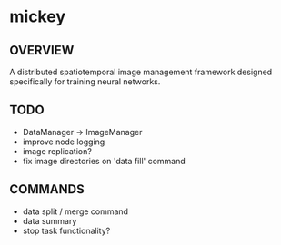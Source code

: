 # mickey
## OVERVIEW
A distributed spatiotemporal image management framework designed specifically for training neural networks.

## TODO
- DataManager -> ImageManager
- improve node logging
- image replication?
- fix image directories on 'data fill' command
## COMMANDS
- data split / merge command
- data summary
- stop task functionality?
